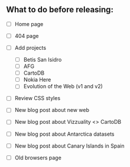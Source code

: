 ## What to do before releasing:

- [ ] Home page
- [ ] 404 page
- [ ] Add projects
  - [ ] Betis San Isidro
  - [ ] AFG
  - [ ] CartoDB
  - [ ] Nokia Here
  - [ ] Evolution of the Web (v1 and v2)
- [ ] Review CSS styles
- [ ] New blog post about new web
- [ ] New blog post about Vizzuality <> CartoDB
- [ ] New blog post about Antarctica datasets
- [ ] New blog post about Canary Islands in Spain
- [ ] Old browsers page


